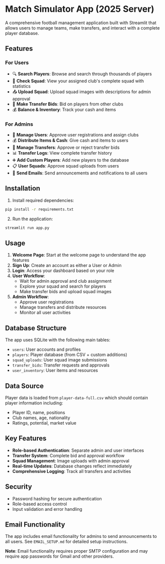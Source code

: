 # Match Simulator App (2025 Server)

A comprehensive football management application built with Streamlit that allows users to manage teams, make transfers, and interact with a complete player database.

## Features

### For Users
- 🔍 **Search Players**: Browse and search through thousands of players
- 👥 **Check Squad**: View your assigned club's complete squad with statistics
- 📤 **Upload Squad**: Upload squad images with descriptions for admin approval
- 💸 **Make Transfer Bids**: Bid on players from other clubs
- 💰 **Balance & Inventory**: Track your cash and items

### For Admins
- 👥 **Manage Users**: Approve user registrations and assign clubs
- 💰 **Distribute Items & Cash**: Give cash and items to users
- 🔄 **Manage Transfers**: Approve or reject transfer bids
- 📊 **Transfer Logs**: View complete transfer history
- ➕ **Add Custom Players**: Add new players to the database
- 📋 **User Squads**: Approve squad uploads from users
- 📧 **Send Emails**: Send announcements and notifications to all users

## Installation

1. Install required dependencies:
```bash
pip install -r requirements.txt
```

2. Run the application:
```bash
streamlit run app.py
```

## Usage

1. **Welcome Page**: Start at the welcome page to understand the app features
2. **Sign Up**: Create an account as either a User or Admin
3. **Login**: Access your dashboard based on your role
4. **User Workflow**:
   - Wait for admin approval and club assignment
   - Explore your squad and search for players
   - Make transfer bids and upload squad images
5. **Admin Workflow**:
   - Approve user registrations
   - Manage transfers and distribute resources
   - Monitor all user activities

## Database Structure

The app uses SQLite with the following main tables:
- `users`: User accounts and profiles
- `players`: Player database (from CSV + custom additions)
- `squad_uploads`: User squad image submissions
- `transfer_bids`: Transfer requests and approvals
- `user_inventory`: User items and resources

## Data Source

Player data is loaded from `player-data-full.csv` which should contain player information including:
- Player ID, name, positions
- Club names, age, nationality
- Ratings, potential, market value

## Key Features

- **Role-based Authentication**: Separate admin and user interfaces
- **Transfer System**: Complete bid and approval workflow
- **Squad Management**: Image uploads with admin approval
- **Real-time Updates**: Database changes reflect immediately
- **Comprehensive Logging**: Track all transfers and activities

## Security

- Password hashing for secure authentication
- Role-based access control
- Input validation and error handling

## Email Functionality

The app includes email functionality for admins to send announcements to all users. See `EMAIL_SETUP.md` for detailed setup instructions.

**Note**: Email functionality requires proper SMTP configuration and may require app passwords for Gmail and other providers.
